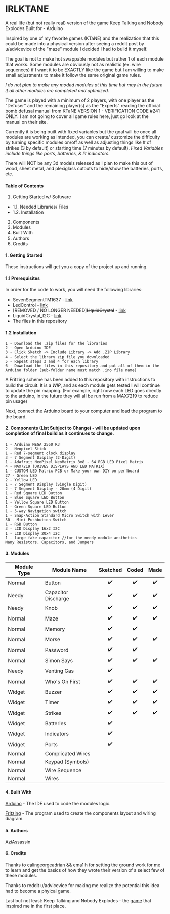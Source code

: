 # IRLKTANE
A real life (but not really real) version of the game Keep Talking and Nobody Explodes
Built for - Arduino

Inspired by one of my favorite games (KTaNE) and the realization that this could be made into a physical version after seeing a reddit post by u/advicevice of the "maze" module I decided I had to build it myself.

The goal is not to make hot swappable modules but rather 1 of each module that works. 
Some modules are obviously not as realistic (ex. wire sequences) if I want it to be EXACTLY like the game but I am willing to make small adjustments to make it follow the same original game rules. 

*I do not plan to make any moded modules at this time but may in the future if all other modules are completed and optimized.*

The game is played with a minimum of 2 players, with one player as the "Defuser" and the remaining player(s) as the "Experts" reading the official bomb defusal manual from KTaNE VERSION 1 - VERIFICATION CODE #241 ONLY. I am not going to cover all game rules here, just go look at the manual on their site.

Currently it is being built with fixed variables but the goal will be once all modules are working as intended, you can create/ customize the difficulty by turning specific modules on/off as well as adjusting things like # of strikes (3 by default) or starting time (7 minutes by default).
*Fixed Variables include things like ports, batteries, & lit indicators.*

There will NOT be any 3d models released as I plan to make this out of wood, sheet metal, and plexiglass cutouts to hide/show the batteries, ports, etc.

#### Table of Contents
1. Getting Started w/ Software
- 1.1. Needed Libraries/ Files
- 1.2. Installation
2. Components
3. Modules
4. Built With
5. Authors
6. Credits

#### 1. Getting Started
These instructions will get you a copy of the project up and running.

#### 1.1 Prerequisites
In order for the code to work, you will need the following libraries:

- SevenSegmentTM1637 - [link](https://github.com/bremme/arduino-tm1637) 
- LedControl - [link](https://github.com/wayoda/LedControl)
- [REMOVED / NO LONGER NEEDED]~~LiquidCrystal~~ - [link](https://www.arduinolibraries.info/libraries/liquid-crystal)
- LiquidCrystal_I2C - [link](https://www.arduinolibraries.info/libraries/liquid-crystal-i2-c?fbclid=IwAR016eH4yHLd4HKqA-OcUghdO19ukQlUcGXE2mY0AUaA8aWecJZJvaQrt5E)
- The files in this repository

#### 1.2 Installation
    1 - Download the .zip files for the libraries
    2 - Open Arduino IDE
    3 - Click Sketch -> Include Library -> Add .ZIP Library
    4 - Select the library zip file you downloaded
    5 - Repeat steps 3 and 4 for each library
    6 - Download the files in this repository and put all of them in the Arduino folder (sub-folder name must match .ino file name)

A Fritzing scheme has been added to this repository with instructions to build the circuit. It is a *WIP*, and as each module gets tested I will continue to update the pin mapping. (For example, right now each LED goes directly to the arduino, in the future they will all be run from a MAX7219 to reduce pin usage)

Next, connect the Arduino board to your computer and load the program to the board.

#### 2. Components (List Subject to Change) - will be updated upon completion of final build as it continues to change.
    1 - Arduino MEGA 2560 R3
    2 - Neopixel Stick
    1 - Red 7-segment clock display
    3 - 7 Segment Display (2-Digit)
    1 - Adafruit NeoPixel NeoMatrix 8x8 - 64 RGB LED Pixel Matrix
    4 - MAX7219 (DRIVES DISPLAYS AND LED MATRIX)
    1 - CUSTOM LED Matrix PCB or Make your own DIY on perfboard
    27 - Green LED
    2 - Yellow LED
    1 - 7 Segment Display (Single Digit)
    2 - 7 Segment Display - 20mm (4 Digit)
    1 - Red Square LED Button
    1 - Blue Square LED Button
    1 - Yellow Square LED Button
    1 - Green Square LED Button
    1 - 5-way Navigation switch
    1 - Snap-Action Standard Micro Switch with Lever
    30 - Mini Pushbutton Switch
    1 - RGB Button
    3 - LCD Display 16x2 I2C
    1 - LCD Display 20x4 I2C
    1 - large fake capacitor //for the needy module aesthetics
    Many Resistors, Capacitors, and Jumpers


#### 3. Modules

| Module Type  | Module Name         | Sketched         | Coded            | Made             |
| ------------ | ------------------- |:----------------:|:----------------:|:----------------:|
| Normal       | Button              |:heavy_check_mark:|:heavy_check_mark:|:heavy_check_mark:|
| Needy        | Capacitor Discharge |:heavy_check_mark:|:heavy_check_mark:|:heavy_check_mark:|
| Needy        | Knob                |:heavy_check_mark:|:heavy_check_mark:|:heavy_check_mark:|
| Normal       | Maze                |:heavy_check_mark:|:heavy_check_mark:|:heavy_check_mark:|
| Normal       | Memory              |:heavy_check_mark:|:heavy_check_mark:|                  |
| Normal       | Morse               |:heavy_check_mark:|:heavy_check_mark:|:heavy_check_mark:|
| Normal       | Password            |:heavy_check_mark:|:heavy_check_mark:|                  |
| Normal       | Simon Says          |:heavy_check_mark:|:heavy_check_mark:|:heavy_check_mark:|
| Needy        | Venting Gas         |:heavy_check_mark:|                  |                  |
| Normal       | Who's On First      |:heavy_check_mark:|:heavy_check_mark:|:heavy_check_mark:|
| Widget       | Buzzer              |:heavy_check_mark:|:heavy_check_mark:|:heavy_check_mark:|
| Widget       | Timer               |:heavy_check_mark:|:heavy_check_mark:|:heavy_check_mark:|
| Widget       | Strikes             |:heavy_check_mark:|:heavy_check_mark:|:heavy_check_mark:|
| Widget       | Batteries           |:heavy_check_mark:|                  |                  |
| Widget       | Indicators          |:heavy_check_mark:|                  |                  |
| Widget       | Ports               |:heavy_check_mark:|                  |                  |
| Normal       | Complicated Wires   |                  |                  |                  |
| Normal       | Keypad (Symbols)    |                  |                  |                  |
| Normal       | Wire Sequence       |                  |                  |                  |
| Normal       | Wires               |                  |                  |                  |

#### 4. Built With
[Arduino](https://www.arduino.cc/en/main/software) - The IDE used to code the modules logic.

[Fritzing](http://fritzing.org/home/) - The program used to create the components layout and wiring diagram.

#### 5. Authors
AziAssassin

#### 6. Credits
Thanks to calingeorgeadrian && ema1ih for setting the ground work for me to learn and get the basics of how they wrote their version of a select few of these modules.

Thanks to reddit u/advicevice for making me realize the potential this idea had to become a phyical game.

Last but not least: Keep Talking and Nobody Explodes - the [game](https://keeptalkinggame.com/) that inspired me in the first place.
